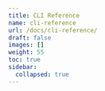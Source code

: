 ```yaml
---
title: CLI Reference
name: cli-reference
url: /docs/cli-reference/
draft: false
images: []
weight: 55
toc: true
sidebar:
  collapsed: true
---
```

